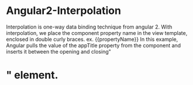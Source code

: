 # Angular2-Interpolation
Interpolation is one-way data binding technique from angular 2. With interpolation, we place the component property name in the view template, enclosed in double curly braces. ex. {{propertyName}}
In this example, Angular pulls the value of the appTitle property from the component and inserts it between the opening and closing"<h1>" element.
